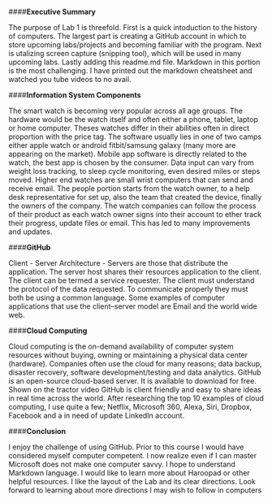 ####**Executive Summary**

The purpose of Lab 1 is threefold. First is a quick intoduction to the history of computers. The largest part is creating a GitHub account in which to store upcoming labs/projects and becoming familiar with the program. Next is utalizing screen capture (snipping tool), which will be used in many upcoming labs. Lastly adding this readme.md file.  Markdown in this portion is the most challenging. I have printed out the markdown cheatsheet and watched you tube videos to no avail.


####**Information System Components**

The smart watch is becoming very popular across all age groups. The hardware would be the watch itself and often either a phone, tablet, laptop or home computer. Theses watches differ in their abilities often in direct proportion with the price tag. The software usually lies in one of two camps either apple watch or android fitbit/samsung galaxy (many more are appearing on the market). Mobile app software is directly related to the watch, the best app is chosen by the consumer. Data input can vary from weight loss tracking, to sleep cycle monitoring, even desired miles or steps moved. Higher end watches are small wrist computers that can send and receive email. The people portion starts from the watch owner, to a help desk representative for set up, also the team that created the device, finally the owners of the company.  The watch companies can follow the process of their product as each watch owner signs into their account to ether track their progress, update files or email.  This has led to many improvements and updates.


####**GitHub**

Client - Server Architecture - Servers are those that distribute the application. The server host shares their resources application to the client. The client can be termed a service requester. The client must understand the protocol of the data requested. To communicate properly they must both be using a common language. Some examples of computer applications that use the client–server model are Email and the world wide web.


####**Cloud Computing**

Cloud computing is the on-demand availability of computer system resources without buying, owning or maintaining a physical data center (hardware). Companies often use the cloud for many reasons; data backup, disaster recovery, software development/testing and data analytics.  GitHub is an open-source cloud-based server. It is available to download for free.  Shown on the tractor video GitHub is client friendly and easy to share ideas in real time across the world. After researching the top 10 examples of cloud computing, I use quite a few; Netflix, Microsoft 360, Alexa, Siri, Dropbox, Facebook and a in need of update LinkedIn account.


####**Conclusion**

I enjoy the challenge of using GitHub. Prior to this course I would have considered myself computer competent.  I now realize even if I can master Microsoft does not make one computer savvy.  I hope to understand Markdown language.  I would like to learn more about Haroopad or other helpful resources. I like the layout of the Lab and its clear directions.  Look forward to learning about more directions I may wish to follow in computers
